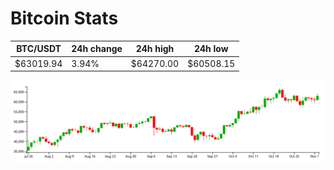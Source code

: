 # Bitcoin Stats

BTC/USDT|24h change|24h high|24h low|
|---|---|---|---|
|$63019.94|3.94%|$64270.00|$60508.15|

<img src="./chart.svg">
